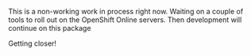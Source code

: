 This is a non-working work in process right now.  Waiting on a couple of tools to roll out on the OpenShift Online servers.
Then development will continue on this package

Getting closer!
